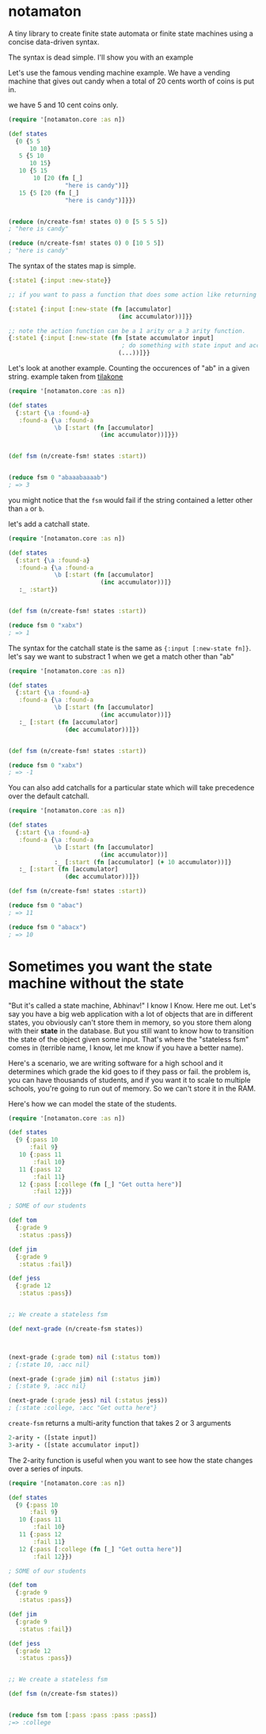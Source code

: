 # notamaton

A tiny library to create finite state automata or finite state machines using a concise data-driven syntax.

The syntax is dead simple. I'll show you with an example

Let's use the famous vending machine example. 
We have a vending machine that gives out candy 
when a total of 20 cents worth of coins is put in.

we have 5 and 10 cent coins only.

```clj
(require '[notamaton.core :as n])

(def states
  {0 {5 5
      10 10}
   5 {5 10
      10 15}
   10 {5 15
       10 [20 (fn [_]
                "here is candy")]}
   15 {5 [20 (fn [_]
                "here is candy")]}})


(reduce (n/create-fsm! states 0) 0 [5 5 5 5]) 
; "here is candy"

(reduce (n/create-fsm! states 0) 0 [10 5 5]) 
; "here is candy"

```
The syntax of the states map is simple. 


```clj
{:state1 {:input :new-state}}

;; if you want to pass a function that does some action like returning "here is candy"

{:state1 {:input [:new-state (fn [accumulator]
                               (inc accumulator))]}}

;; note the action function can be a 1 arity or a 3 arity function.
{:state1 {:input [:new-state (fn [state accumulator input]
                                ; do something with state input and accumulator
                               (...))]}}

```


Let's look at another example. Counting the occurences of "ab" in a given string.
example taken from [tilakone](https://github.com/metosin/tilakone)

```clj
(require '[notamaton.core :as n])

(def states
  {:start {\a :found-a}
   :found-a {\a :found-a
             \b [:start (fn [accumulator]
                          (inc accumulator))]}})


(def fsm (n/create-fsm! states :start))


(reduce fsm 0 "abaaabaaaab")
; => 3

```
you might notice that the `fsm` would fail if the string contained a letter other than `a` or `b`.

let's add a catchall state.

```clj
(require '[notamaton.core :as n])

(def states
  {:start {\a :found-a}
   :found-a {\a :found-a
             \b [:start (fn [accumulator]
                          (inc accumulator))]}
   :_ :start})


(def fsm (n/create-fsm! states :start))

(reduce fsm 0 "xabx")
; => 1

```

The syntax for the catchall state is the same as `{:input [:new-state fn]}`.
let's say we want to substract 1 when we get a match other than "ab"

```clj
(require '[notamaton.core :as n])

(def states
  {:start {\a :found-a}
   :found-a {\a :found-a
             \b [:start (fn [accumulator]
                          (inc accumulator))]}
   :_ [:start (fn [accumulator]
                (dec accumulator))]})


(def fsm (n/create-fsm! states :start))

(reduce fsm 0 "xabx")
; => -1

```

You can also add catchalls for a particular state which will take precedence over the default catchall.

```clj
(require '[notamaton.core :as n])

(def states
  {:start {\a :found-a}
   :found-a {\a :found-a
             \b [:start (fn [accumulator]
                          (inc accumulator))]
             :_ [:start (fn [accumulator] (+ 10 accumulator))]}
   :_ [:start (fn [accumulator]
                (dec accumulator))]})

(def fsm (n/create-fsm! states :start))

(reduce fsm 0 "abac")
; => 11

(reduce fsm 0 "abacx")
; => 10
```

# Sometimes you want the state machine without the state

"But it's called a state machine, Abhinav!" I know I Know.
Here me out. 
Let's say you have a big web application with a lot of objects that are in different states,
you obviously can't store them in memory, so you store them along with their **state** in the database.
But you still want to know how to transition the state of the object given some input.
That's where the "stateless fsm" comes in (terrible name, I know, let me know if you have a better name).

Here's a scenario, we are writing software for a high school and it determines which grade the kid goes to if they pass or fail.
the problem is, you can have thousands of students, and if you want it to scale to multiple schools, you're going to run out of memory.
So we can't store it in the RAM.


Here's how we can model the state of the students.
```clj
(require '[notamaton.core :as n])

(def states
  {9 {:pass 10
      :fail 9}
   10 {:pass 11
       :fail 10}
   11 {:pass 12
       :fail 11}
   12 {:pass [:college (fn [_] "Get outta here")]
       :fail 12}})

; SOME of our students

(def tom
  {:grade 9
   :status :pass})

(def jim
  {:grade 9
   :status :fail})

(def jess
  {:grade 12
   :status :pass})


;; We create a stateless fsm

(def next-grade (n/create-fsm states))



(next-grade (:grade tom) nil (:status tom)) 
; {:state 10, :acc nil}

(next-grade (:grade jim) nil (:status jim))
; {:state 9, :acc nil}

(next-grade (:grade jess) nil (:status jess)) 
; {:state :college, :acc "Get outta here"}

```

`create-fsm` returns a multi-arity function that takes 2 or 3 arguments

```clj 
2-arity - ([state input])
3-arity - ([state accumulator input])
```

The 2-arity function is useful when you want to see how the state changes over a series of inputs.

```clj
(require '[notamaton.core :as n])

(def states
  {9 {:pass 10
      :fail 9}
   10 {:pass 11
       :fail 10}
   11 {:pass 12
       :fail 11}
   12 {:pass [:college (fn [_] "Get outta here")]
       :fail 12}})

; SOME of our students

(def tom
  {:grade 9
   :status :pass})

(def jim
  {:grade 9
   :status :fail})

(def jess
  {:grade 12
   :status :pass})


;; We create a stateless fsm

(def fsm (n/create-fsm states))


(reduce fsm tom [:pass :pass :pass :pass])
;=> :college
```

